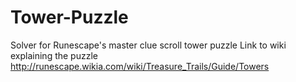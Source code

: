 # Tower-Puzzle
Solver for Runescape's master clue scroll tower puzzle
Link to wiki explaining the puzzle
http://runescape.wikia.com/wiki/Treasure_Trails/Guide/Towers
